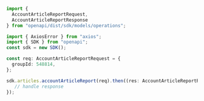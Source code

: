 <!-- Start SDK Example Usage -->
```typescript
import {
  AccountArticleReportRequest,
  AccountArticleReportResponse
} from "openapi/dist/sdk/models/operations";

import { AxiosError } from "axios";
import { SDK } from "openapi";
const sdk = new SDK();

const req: AccountArticleReportRequest = {
  groupId: 548814,
};

sdk.articles.accountArticleReport(req).then((res: AccountArticleReportResponse | AxiosError) => {
   // handle response
});
```
<!-- End SDK Example Usage -->